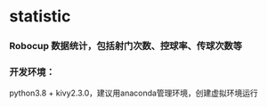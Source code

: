# statistic

### Robocup 数据统计，包括射门次数、控球率、传球次数等

### 开发环境：

python3.8 + kivy2.3.0，建议用anaconda管理环境，创建虚拟环境运行